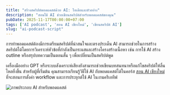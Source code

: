```yaml
---
title: "สร้างสคริปต์พอดแคสต์ด้วย AI: ไอเดียและตัวอย่าง"
description: "สอนใช้ AI ช่วยเขียนสคริปต์สำหรับพอดแคสต์ของคุณ"
pubDate: 2025-11-17T00:00:00+07:00
tags: ['AI podcast', 'สอน AI เชียงใหม่', 'เขียนสคริปต์ AI']
slug: "ai-podcast-script"
---
```

การทำพอดแคสต์ต้องมีการเตรียมสคริปต์ที่น่าสนใจและตรงประเด็น AI สามารถช่วยในการสร้างสคริปต์ได้โดยการวิเคราะห์หัวข้อที่กำลังเป็นกระแสและสร้างโครงสร้างเนื้อหา เช่น การใช้ AI สร้าง outline หรือสรุปบทความเป็นตอนสั้น ๆ เพื่อเปลี่ยนเป็นสคริปต์พูด

เครื่องมืออย่าง GPT หรือระบบสังเคราะห์เสียงยังสามารถช่วยเขียนบทสนทนาหรือแก้ไขสคริปต์ให้ลื่นไหลยิ่งขึ้น สำหรับผู้ที่เริ่มต้น คุณสามารถเรียนรู้วิธีใช้ AI กับพอดแคสต์ได้ในคอร์ส [สอน AI เชียงใหม่](https://www.aiunlockinnovations.com/) ที่จะสอนการตั้งค่า workflow และการประยุกต์ใช้ AI ในงานครีเอทีฟ

![ภาพประกอบ AI สำหรับพอดแคสต์](ai-podcast-script.jpg "AI สำหรับพอดแคสต์")
